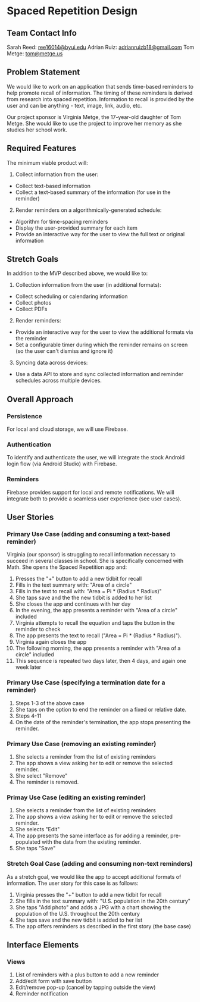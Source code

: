 # Spaced Repetition Design

## Team Contact Info

Sarah Reed: ree16014@byui.edu
Adrian Ruiz: adrianruizb18@gmail.com
Tom Metge: tom@metge.us

## Problem Statement

We would like to work on an application that sends time-based reminders to help promote recall of information. The timing of these reminders is derived from research into spaced repetition. Information to recall is provided by the user and can be anything - text, image, link, audio, etc.

Our project sponsor is Virginia Metge, the 17-year-old daughter of Tom Metge. She would like to use the project to improve her memory as she studies her school work.

## Required Features

The minimum viable product will:

1. Collect information from the user:
  - Collect text-based information
  - Collect a text-based summary of the information (for use in the reminder)
2. Render reminders on a algorithmically-generated schedule:
  - Algorithm for time-spacing reminders
  - Display the user-provided summary for each item
  - Provide an interactive way for the user to view the full text or original information

## Stretch Goals

In addition to the MVP described above, we would like to:

1. Collection information from the user (in additional formats):
  - Collect scheduling or calendaring information
  - Collect photos
  - Collect PDFs
2. Render reminders:
  - Provide an interactive way for the user to view the additional formats via the reminder
  - Set a configurable timer during which the reminder remains on screen (so the user can't dismiss and ignore it)
3. Syncing data across devices:
  - Use a data API to store and sync collected information and reminder schedules across multiple devices.

## Overall Approach

### Persistence

For local and cloud storage, we will use Firebase.

### Authentication

To identify and authenticate the user, we will integrate the stock Android login flow (via Android Studio) with Firebase.

### Reminders

Firebase provides support for local and remote notifications. We will integrate both to provide a seamless user experience (see user cases).

## User Stories

### Primary Use Case (adding and consuming a text-based reminder)

Virginia (our sponsor) is struggling to recall information necessary to succeed in several classes in school. She is specifically concerned with Math. She opens the Spaced Repetition app and:

1. Presses the "+" button to add a new tidbit for recall
2. Fills in the text summary with: "Area of a circle"
3. Fills in the text to recall with: "Area = Pi * (Radius * Radius)"
4. She taps save and the the new tidbit is added to her list
5. She closes the app and continues with her day
6. In the evening, the app presents a reminder with "Area of a circle" included
7. Virginia attempts to recall the equation and taps the button in the reminder to check
8. The app presents the text to recall ("Area = Pi * (Radius * Radius)").
9. Virginia again closes the app
10. The following morning, the app presents a reminder with "Area of a circle" included
11. This sequence is repeated two days later, then 4 days, and again one week later

### Primary Use Case (specifying a termination date for a reminder)

1. Steps 1-3 of the above case
2. She taps on the option to end the reminder on a fixed or relative date.
3. Steps 4-11
4. On the date of the reminder's termination, the app stops presenting the reminder.

### Primary Use Case (removing an existing reminder)

1. She selects a reminder from the list of existing reminders
2. The app shows a view asking her to edit or remove the selected reminder.
3. She select "Remove"
4. The reminder is removed.

### Primay Use Case (editing an existing reminder)

1. She selects a reminder from the list of existing reminders
2. The app shows a view asking her to edit or remove the selected reminder.
3. She selects "Edit"
4. The app presents the same interface as for adding a reminder, pre-populated with the data from the existing reminder.
5. She taps "Save"

### Stretch Goal Case (adding and consuming non-text reminders)

As a stretch goal, we would like the app to accept additional formats of information. The user story for this case is as follows:

1. Virginia presses the "+" button to add a new tidbit for recall
2. She fills in the text summary with: "U.S. population in the 20th century"
3. She taps "Add photo" and adds a JPG with a chart showing the population of the U.S. throughout the 20th century
4. She taps save and the new tidbit is added to her list
5. The app offers reminders as described in the first story (the base case)

## Interface Elements

### Views

1. List of reminders with a plus button to add a new reminder
2. Add/edit form with save button
3. Edit/remove pop-up (cancel by tapping outside the view)
4. Reminder notification
